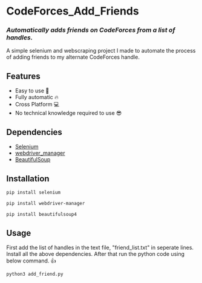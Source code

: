 # CodeForces_Add_Friends
### _Automatically adds friends on CodeForces from a list of handles._
A simple selenium and webscraping project I made to automate the process of adding friends to my alternate CodeForces handle. 

## Features
- Easy to use 🙂
- Fully automatic 🔥
- Cross Platform 💻
- No technical knowledge required to use 😎


## Dependencies
- [Selenium](https://github.com/SeleniumHQ/Selenium)
- [webdriver_manager](https://github.com/SergeyPirogov/webdriver_manager)
- [BeautifulSoup](https://pypi.org/project/beautifulsoup4/)


## Installation
```sh
pip install selenium
```
```sh
pip install webdriver-manager
```
```sh
pip install beautifulsoup4
```

## Usage
First add the list of handles in the text file, "friend_list.txt" in seperate lines.
Install all the above dependencies. 
After that run the python code using below command. 👍

```sh
python3 add_friend.py
```
